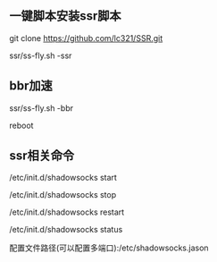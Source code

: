 一键脚本安装ssr脚本
---

git clone https://github.com/lc321/SSR.git

ssr/ss-fly.sh -ssr

bbr加速
---

ssr/ss-fly.sh -bbr

reboot

ssr相关命令
---

/etc/init.d/shadowsocks start

/etc/init.d/shadowsocks stop

/etc/init.d/shadowsocks restart

/etc/init.d/shadowsocks status

配置文件路径(可以配置多端口):/etc/shadowsocks.jason
